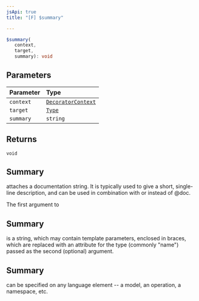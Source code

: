 ```yaml
---
jsApi: true
title: "[F] $summary"

---
```

```ts
$summary(
   context, 
   target, 
   summary): void
```

## Parameters

| Parameter | Type |
| :------ | :------ |
| `context` | [`DecoratorContext`](../interfaces/DecoratorContext.md) |
| `target` | [`Type`](../type-aliases/Type.md) |
| `summary` | `string` |

## Returns

`void`

## Summary

attaches a documentation string. It is typically used to give a short, single-line
description, and can be used in combination with or instead of @doc.

The first argument to

## Summary

is a string, which may contain template parameters, enclosed in braces,
which are replaced with an attribute for the type (commonly "name") passed as the second (optional) argument.

## Summary

can be specified on any language element -- a model, an operation, a namespace, etc.
